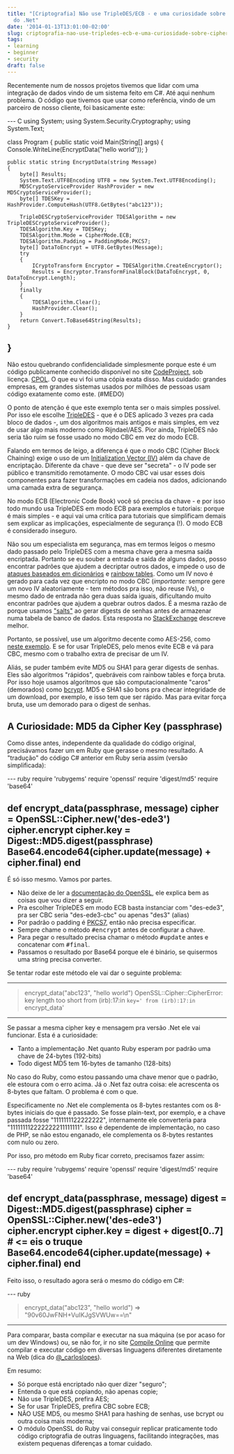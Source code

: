 ```yaml
---
title: "[Criptografia] Não use TripleDES/ECB - e uma curiosidade sobre Cipher Key
  do .Net"
date: '2014-01-13T13:01:00-02:00'
slug: criptografia-nao-use-tripledes-ecb-e-uma-curiosidade-sobre-cipher-key-do-net
tags:
- learning
- beginner
- security
draft: false
---
```


Recentemente num de nossos projetos tivemos que lidar com uma integração de dados vindo de um sistema feito em C#. Até aqui nenhum problema. O código que tivemos que usar como referência, vindo de um parceiro de nosso cliente, foi basicamente este:

--- C
using System;
using System.Security.Cryptography;
using System.Text;

class Program
{
	public static void Main(String[] args) {
		Console.WriteLine(EncryptData("hello world"));
	}

	public static string EncryptData(string Message)
	{
	    byte[] Results;
	    System.Text.UTF8Encoding UTF8 = new System.Text.UTF8Encoding();
	    MD5CryptoServiceProvider HashProvider = new MD5CryptoServiceProvider();
	    byte[] TDESKey = HashProvider.ComputeHash(UTF8.GetBytes("abc123"));

	    TripleDESCryptoServiceProvider TDESAlgorithm = new TripleDESCryptoServiceProvider();
	    TDESAlgorithm.Key = TDESKey;
	    TDESAlgorithm.Mode = CipherMode.ECB;
	    TDESAlgorithm.Padding = PaddingMode.PKCS7;
	    byte[] DataToEncrypt = UTF8.GetBytes(Message);
	    try
	    {
	        ICryptoTransform Encryptor = TDESAlgorithm.CreateEncryptor();
	        Results = Encryptor.TransformFinalBlock(DataToEncrypt, 0, DataToEncrypt.Length);
	    }
	    finally
	    {                
	        TDESAlgorithm.Clear();
	        HashProvider.Clear();
	    }
	    return Convert.ToBase64String(Results);
	}
}
---

Não estou quebrando confidencialidade simplesmente porque este é um código publicamente conhecido disponível no site [CodeProject](http://www.codeproject.com/Tips/306620/Encryption-Decryption-Function-in-Net-using-MD5Cry), sob licença. [CPOL](http://www.codeproject.com/info/cpol10.aspx). O que eu vi foi uma cópia exata disso. Mas cuidado: grandes empresas, em grandes sistemas usados por milhões de pessoas usam código exatamente como este. (#MEDO)

O ponto de atenção é que este exemplo tenta ser o mais simples possível. Por isso ele escolhe [TripleDES](http://en.wikipedia.org/wiki/Triple_DES) - que é o DES aplicado 3 vezes pra cada bloco de dados -, um dos algoritmos mais antigos e mais simples, em vez de usar algo mais moderno como Rijndael/AES. Pior ainda, TripleDES não seria tão ruim se fosse usado no modo CBC em vez do modo ECB.

Falando em termos de leigo, a diferença é que o modo CBC (Cipher Block Chaining) exige o uso de um [Initialization Vector (IV)](http://bit.ly/1m2TCjI) além da chave de encriptação. Diferente da chave - que deve ser "secreta" - o IV pode ser público e transmitido remotamente. O modo CBC vai usar esses dois componentes para fazer transformações em cadeia nos dados, adicionando uma camada extra de segurança.

No modo ECB (Electronic Code Book) você só precisa da chave - e por isso todo mundo usa TripleDES em modo ECB para exemplos e tutoriais: porque é mais simples - e aqui vai uma crítica para tutoriais que simplificam demais sem explicar as implicações, especialmente de segurança (!). O modo ECB é considerado inseguro. 

Não sou um especialista em segurança, mas em termos leigos o mesmo dado passado pelo TripleDES com a mesma chave gera a mesma saída encriptada. Portanto se eu souber a entrada e saída de alguns dados, posso encontrar padrões que ajudem a decriptar outros dados, e impede o uso de [ataques baseados em dicionários](http://en.wikipedia.org/wiki/Dictionary_attack) e [rainbow tables](http://en.wikipedia.org/wiki/Rainbow_table). Como um IV novo é gerado para cada vez que encripto no modo CBC (*importante:* sempre gere um novo IV aleatoriamente - tem métodos pra isso, não reuse IVs), o mesmo dado de entrada não gera duas saída iguais, dificultando muito encontrar padrões que ajudem a quebrar outros dados. É a mesma razão de porque usamos ["salts"](http://bit.ly/JV5KHv) ao gerar digests de senhas antes de armazenar numa tabela de banco de dados. Esta resposta no [StackExchange](http://security.stackexchange.com/questions/6058/is-real-salt-the-same-as-initialization-vectors) descreve melhor.

Portanto, se possível, use um algoritmo decente como AES-256, como [neste exemplo](http://www.codeproject.com/Articles/662187/FIPS-Encryption-Algorithms-and-Implementation-of-A). E se for usar TripleDES, pelo menos evite ECB e vá para CBC, mesmo com o trabalho extra de precisar de um IV.

Aliás, se puder também evite MD5 ou SHA1 para gerar digests de senhas. Eles são algoritmos "rápidos", quebráveis com rainbow tables e força bruta. Por isso hoje usamos algoritmos que são computacionalmente "caros" (demorados) como [bcrypt](http://www.warmenhoven.co/2012/03/06/do-not-use-md5-or-sha1-to-simply-hash-db-passwords/). MD5 e SHA1 são bons pra checar integridade de um download, por exemplo, e isso tem que ser rápido. Mas para evitar força bruta, use um demorado para o digest de senhas.

## A Curiosidade: MD5 da Cipher Key (passphrase)

Como disse antes, independente da qualidade do código original, precisávamos fazer um em Ruby que gerasse o mesmo resultado. A "tradução" do código C# anterior em Ruby seria assim (versão simplificada):

--- ruby
require 'rubygems'
require 'openssl'
require 'digest/md5'
require 'base64'

def encrypt_data(passphrase, message)
  cipher = OpenSSL::Cipher.new('des-ede3')
  cipher.encrypt
  cipher.key = Digest::MD5.digest(passphrase)
  Base64.encode64(cipher.update(message) + cipher.final)
end
---

É só isso mesmo. Vamos por partes.

* Não deixe de ler a [documentação do OpenSSL](http://ruby-doc.org/stdlib-2.1.0/libdoc/openssl/rdoc/OpenSSL.html), ele explica bem as coisas que vou dizer a seguir.
* Pra escolher TripleDES em modo ECB basta instanciar com "des-ede3", pra ser CBC seria "des-ede3-cbc" ou apenas "des3" (alias)
* Por padrão o padding é [PKCS7](http://ruby-doc.org/stdlib-2.1.0/libdoc/openssl/rdoc/OpenSSL/PKCS7.html), então não precisa especificar.
* Sempre chame o método <tt>#encrypt</tt> antes de configurar a chave.
* Para pegar o resultado precisa chamar o método <tt>#update</tt> antes e concatenar com <tt>#final</tt>.
* Passamos o resultado por Base64 porque ele é binário, se quisermos uma string precisa converter.

Se tentar rodar este método ele vai dar o seguinte problema:

---
> encrypt_data("abc123", "hello world")
OpenSSL::Cipher::CipherError: key length too short
	from (irb):17:in `key='
	from (irb):17:in `encrypt_data'
---

Se passar a mesma cipher key e mensagem pra versão .Net ele vai funcionar. Esta é a curiosidade:

* Tanto a implementação .Net quanto Ruby esperam por padrão uma chave de 24-bytes (192-bits)
* Todo digest MD5 tem 16-bytes de tamanho (128-bits)

No caso do Ruby, como estou passando uma chave menor que o padrão, ele estoura com o erro acima. Já o .Net faz outra coisa: ele acrescenta os 8-bytes que faltam. O problema é com o que.

Especificamente no .Net ele complementa os 8-bytes restantes com os 8-bytes iniciais do que é passado. Se fosse plain-text, por exemplo, e a chave passada fosse "1111111122222222", internamente ele converteria para "111111112222222211111111". Isso é dependente de implementação, no caso de PHP, se não estou enganado, ele complementa os 8-bytes restantes com nulo ou zero.

Por isso, pro método em Ruby ficar correto, precisamos fazer assim:

--- ruby
require 'rubygems'
require 'openssl'
require 'digest/md5'
require 'base64'

def encrypt_data(passphrase, message)
  digest = Digest::MD5.digest(passphrase)
  cipher = OpenSSL::Cipher.new('des-ede3')
  cipher.encrypt
  cipher.key = digest + digest[0..7] # <= eis o truque
  Base64.encode64(cipher.update(message) + cipher.final)
end
---

Feito isso, o resultado agora será o mesmo do código em C#:

--- ruby
> encrypt_data("abc123", "hello world")
 => "90v60JwFNH+VuIKJgSVWUw==\n"
---

Para comparar, basta compilar e executar na sua máquina (se por acaso for um dev Windows) ou, se não for, ir no site [Compile Online](http://www.compileonline.com/compile_csharp_online.php) que permite compilar e executar código em diversas linguagens diferentes diretamente na Web (dica do [@_carloslopes](https://twitter.com/_carloslopes)).

Em resumo: 

* Só porque está encriptado não quer dizer "seguro";
* Entenda o que está copiando, não apenas copie;
* Não use TripleDES, prefira AES;
* Se for usar TripleDES, prefira CBC sobre ECB;
* NÃO USE MD5, ou mesmo SHA1 para hashing de senhas, use bcrypt ou outra coisa mais moderna;
* O módulo OpenSSL do Ruby vai conseguir replicar praticamente todo código criptografia de outras linguagens, facilitando integrações, mas existem pequenas diferenças a tomar cuidado.
